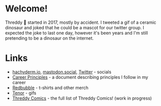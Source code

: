 # Welcome!

Threddy 🦖 started in 2017, mostly by accident. I tweeted a gif of a ceramic dinosaur and joked that he could be a mascot for our twitter group. I expected the joke to last one day, however it's been years and I'm still pretending to be a dinosaur on the internet.


# Links

* [hachyderm.io](https://hachyderm.io/@threddyrex), [mastodon.social](https://mastodon.social/@threddyrex), [Twitter](https://twitter.com/threddyrex) - socials
* [Career Principles](https://github.com/threddyrex/docs/blob/main/career-principles.md) - a document describing principles I follow in my career
* [Redbubble](https://www.redbubble.com/people/threddythetrex) - t-shirts and other merch
* [Tenor](https://tenor.com/users/threddyrex) - gifs
* [Threddy Comics](https://github.com/threddyrex/threddyrex/blob/main/comics.md) - the full list of Threddy Comics! (work in progress)

